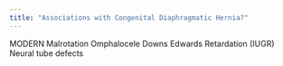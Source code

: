 ```yaml
---
title: "Associations with Congenital Diaphragmatic Hernia?"
---
```

MODERN
Malrotation
Omphalocele
Downs
Edwards
Retardation (IUGR)
Neural tube defects

